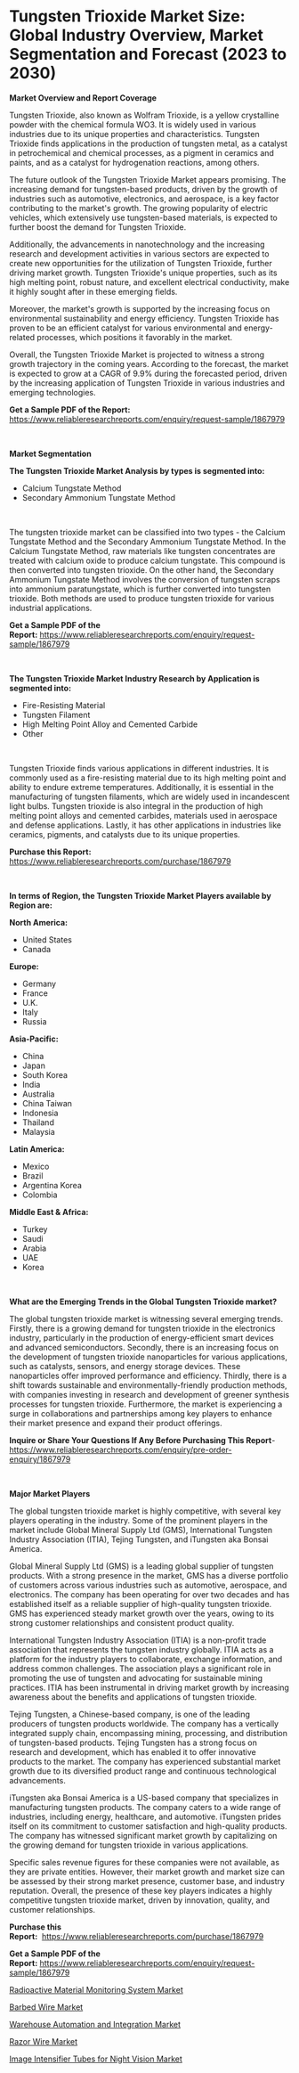 <p><h1>Tungsten Trioxide Market Size: Global Industry Overview, Market Segmentation and Forecast (2023 to 2030)</h1></p><p><strong>Market Overview and Report Coverage</strong></p>
<p><p>Tungsten Trioxide, also known as Wolfram Trioxide, is a yellow crystalline powder with the chemical formula WO3. It is widely used in various industries due to its unique properties and characteristics. Tungsten Trioxide finds applications in the production of tungsten metal, as a catalyst in petrochemical and chemical processes, as a pigment in ceramics and paints, and as a catalyst for hydrogenation reactions, among others.</p><p>The future outlook of the Tungsten Trioxide Market appears promising. The increasing demand for tungsten-based products, driven by the growth of industries such as automotive, electronics, and aerospace, is a key factor contributing to the market's growth. The growing popularity of electric vehicles, which extensively use tungsten-based materials, is expected to further boost the demand for Tungsten Trioxide.</p><p>Additionally, the advancements in nanotechnology and the increasing research and development activities in various sectors are expected to create new opportunities for the utilization of Tungsten Trioxide, further driving market growth. Tungsten Trioxide's unique properties, such as its high melting point, robust nature, and excellent electrical conductivity, make it highly sought after in these emerging fields.</p><p>Moreover, the market's growth is supported by the increasing focus on environmental sustainability and energy efficiency. Tungsten Trioxide has proven to be an efficient catalyst for various environmental and energy-related processes, which positions it favorably in the market.</p><p>Overall, the Tungsten Trioxide Market is projected to witness a strong growth trajectory in the coming years. According to the forecast, the market is expected to grow at a CAGR of 9.9% during the forecasted period, driven by the increasing application of Tungsten Trioxide in various industries and emerging technologies.</p></p>
<p><strong>Get a Sample PDF of the Report:</strong> <a href="https://www.reliableresearchreports.com/enquiry/request-sample/1867979">https://www.reliableresearchreports.com/enquiry/request-sample/1867979</a></p>
<p>&nbsp;</p>
<p><strong>Market Segmentation</strong></p>
<p><strong>The Tungsten Trioxide Market Analysis by types is segmented into:</strong></p>
<p><ul><li>Calcium Tungstate Method</li><li>Secondary Ammonium Tungstate Method</li></ul></p>
<p>&nbsp;</p>
<p><p>The tungsten trioxide market can be classified into two types - the Calcium Tungstate Method and the Secondary Ammonium Tungstate Method. In the Calcium Tungstate Method, raw materials like tungsten concentrates are treated with calcium oxide to produce calcium tungstate. This compound is then converted into tungsten trioxide. On the other hand, the Secondary Ammonium Tungstate Method involves the conversion of tungsten scraps into ammonium paratungstate, which is further converted into tungsten trioxide. Both methods are used to produce tungsten trioxide for various industrial applications.</p></p>
<p><strong>Get a Sample PDF of the Report:</strong>&nbsp;<a href="https://www.reliableresearchreports.com/enquiry/request-sample/1867979">https://www.reliableresearchreports.com/enquiry/request-sample/1867979</a></p>
<p>&nbsp;</p>
<p><strong>The Tungsten Trioxide Market Industry Research by Application is segmented into:</strong></p>
<p><ul><li>Fire-Resisting Material</li><li>Tungsten Filament</li><li>High Melting Point Alloy and Cemented Carbide</li><li>Other</li></ul></p>
<p>&nbsp;</p>
<p><p>Tungsten Trioxide finds various applications in different industries. It is commonly used as a fire-resisting material due to its high melting point and ability to endure extreme temperatures. Additionally, it is essential in the manufacturing of tungsten filaments, which are widely used in incandescent light bulbs. Tungsten trioxide is also integral in the production of high melting point alloys and cemented carbides, materials used in aerospace and defense applications. Lastly, it has other applications in industries like ceramics, pigments, and catalysts due to its unique properties.</p></p>
<p><strong>Purchase this Report:</strong>&nbsp; <a href="https://www.reliableresearchreports.com/purchase/1867979">https://www.reliableresearchreports.com/purchase/1867979</a></p>
<p>&nbsp;</p>
<p><strong>In terms of Region, the Tungsten Trioxide Market Players available by Region are:</strong></p>
<p>
    <p> <strong> North America: </strong>
        <ul>
            <li>United States</li>
            <li>Canada</li>
        </ul>
        </p> 
    <p> <strong> Europe: </strong>
        <ul>
            <li>Germany</li>
            <li>France</li>
            <li>U.K.</li>
            <li>Italy</li>
            <li>Russia</li>
        </ul>
        </p> 
    <p> <strong> Asia-Pacific: </strong>
        <ul>
            <li>China</li>
            <li>Japan</li>
            <li>South Korea</li>
            <li>India</li>
            <li>Australia</li>
            <li>China Taiwan</li>
            <li>Indonesia</li>
            <li>Thailand</li>
            <li>Malaysia</li>
        </ul>
        </p> 
    <p> <strong> Latin America: </strong>
        <ul>
            <li>Mexico</li>
            <li>Brazil</li>
            <li>Argentina Korea</li>
            <li>Colombia</li>
        </ul>
        </p> 
    <p> <strong> Middle East & Africa: </strong>
        <ul>
            <li>Turkey</li>
            <li>Saudi</li>
            <li>Arabia</li>
            <li>UAE</li>
            <li>Korea</li>
        </ul>
    </p>
    </p>
<p>&nbsp;</p>
<p><strong>What are the Emerging Trends in the Global Tungsten Trioxide market?</strong></p>
<p><p>The global tungsten trioxide market is witnessing several emerging trends. Firstly, there is a growing demand for tungsten trioxide in the electronics industry, particularly in the production of energy-efficient smart devices and advanced semiconductors. Secondly, there is an increasing focus on the development of tungsten trioxide nanoparticles for various applications, such as catalysts, sensors, and energy storage devices. These nanoparticles offer improved performance and efficiency. Thirdly, there is a shift towards sustainable and environmentally-friendly production methods, with companies investing in research and development of greener synthesis processes for tungsten trioxide. Furthermore, the market is experiencing a surge in collaborations and partnerships among key players to enhance their market presence and expand their product offerings.</p></p>
<p><strong>Inquire or Share Your Questions If Any Before Purchasing This Report</strong>- <a href="https://www.reliableresearchreports.com/enquiry/pre-order-enquiry/1867979">https://www.reliableresearchreports.com/enquiry/pre-order-enquiry/1867979</a></p>
<p>&nbsp;</p>
<p><strong>Major Market Players</strong></p>
<p><p>The global tungsten trioxide market is highly competitive, with several key players operating in the industry. Some of the prominent players in the market include Global Mineral Supply Ltd (GMS), International Tungsten Industry Association (ITIA), Tejing Tungsten, and iTungsten aka Bonsai America. </p><p>Global Mineral Supply Ltd (GMS) is a leading global supplier of tungsten products. With a strong presence in the market, GMS has a diverse portfolio of customers across various industries such as automotive, aerospace, and electronics. The company has been operating for over two decades and has established itself as a reliable supplier of high-quality tungsten trioxide. GMS has experienced steady market growth over the years, owing to its strong customer relationships and consistent product quality. </p><p>International Tungsten Industry Association (ITIA) is a non-profit trade association that represents the tungsten industry globally. ITIA acts as a platform for the industry players to collaborate, exchange information, and address common challenges. The association plays a significant role in promoting the use of tungsten and advocating for sustainable mining practices. ITIA has been instrumental in driving market growth by increasing awareness about the benefits and applications of tungsten trioxide.</p><p>Tejing Tungsten, a Chinese-based company, is one of the leading producers of tungsten products worldwide. The company has a vertically integrated supply chain, encompassing mining, processing, and distribution of tungsten-based products. Tejing Tungsten has a strong focus on research and development, which has enabled it to offer innovative products to the market. The company has experienced substantial market growth due to its diversified product range and continuous technological advancements.</p><p>iTungsten aka Bonsai America is a US-based company that specializes in manufacturing tungsten products. The company caters to a wide range of industries, including energy, healthcare, and automotive. iTungsten prides itself on its commitment to customer satisfaction and high-quality products. The company has witnessed significant market growth by capitalizing on the growing demand for tungsten trioxide in various applications.</p><p>Specific sales revenue figures for these companies were not available, as they are private entities. However, their market growth and market size can be assessed by their strong market presence, customer base, and industry reputation. Overall, the presence of these key players indicates a highly competitive tungsten trioxide market, driven by innovation, quality, and customer relationships.</p></p>
<p><strong>Purchase this Report:</strong>&nbsp;&nbsp;<a href="https://www.reliableresearchreports.com/purchase/1867979">https://www.reliableresearchreports.com/purchase/1867979</a></p>
<p></p>
<p><strong>Get a Sample PDF of the Report:</strong>&nbsp;<a href="https://www.reliableresearchreports.com/enquiry/request-sample/1867979">https://www.reliableresearchreports.com/enquiry/request-sample/1867979</a></p>
<p><p><a href="https://medium.com/@flavietowne/radioactive-material-monitoring-system-market-size-cagr-trends-2024-2030-d95869559011">Radioactive Material Monitoring System Market</a></p><p><a href="https://github.com/rahu1501/Market-Research-Report-List-1/blob/main/barbed-wire-market.md">Barbed Wire Market</a></p><p><a href="https://medium.com/@verladurgan/warehouse-automation-and-integration-market-exploring-market-share-market-trends-and-future-1ed9effa422a">Warehouse Automation and Integration Market</a></p><p><a href="https://github.com/rahu1502/Market-Research-Report-List-1/blob/main/razor-wire-market.md">Razor Wire Market</a></p><p><a href="https://medium.com/@shivangi.reportprime/image-intensifier-tubes-for-night-vision-market-competitive-analysis-market-trends-and-forecast-2fffb5c2f01a">Image Intensifier Tubes for Night Vision Market</a></p></p>
